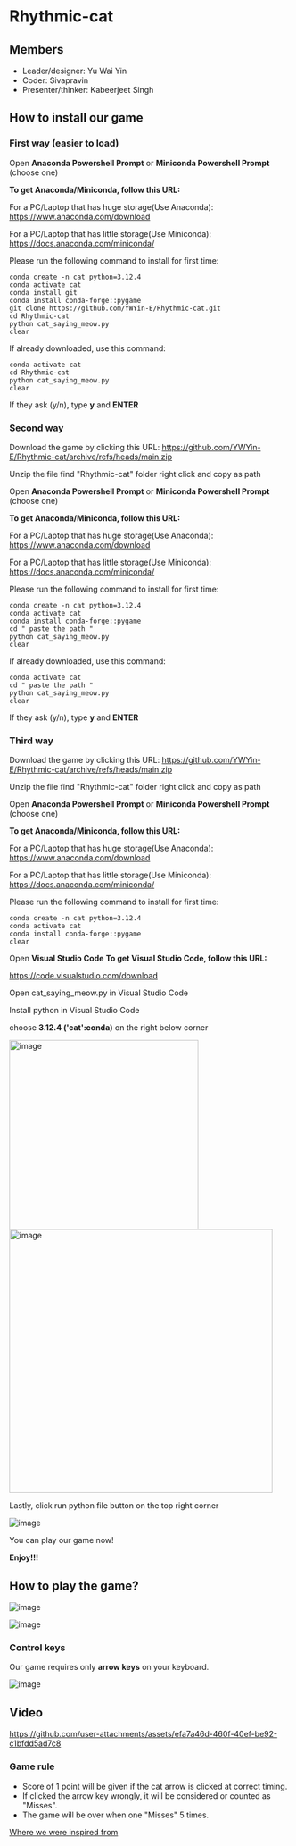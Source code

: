 # Rhythmic-cat

## Members
- Leader/designer: Yu Wai Yin
- Coder: Sivapravin
- Presenter/thinker: Kabeerjeet Singh

## How to install our game

### First way (easier to load)


Open **Anaconda Powershell Prompt** or **Miniconda Powershell Prompt** (choose one)

__To get Anaconda/Miniconda, follow this URL:__

For a PC/Laptop that has huge storage(Use Anaconda): https://www.anaconda.com/download

For a PC/Laptop that has little storage(Use Miniconda): https://docs.anaconda.com/miniconda/





Please run the following command to install for first time:
```
conda create -n cat python=3.12.4
conda activate cat
conda install git
conda install conda-forge::pygame
git clone https://github.com/YWYin-E/Rhythmic-cat.git
cd Rhythmic-cat
python cat_saying_meow.py
clear
```

If already downloaded, use this command:
```
conda activate cat
cd Rhythmic-cat
python cat_saying_meow.py
clear
```

If they ask (y/n), type **y** and **ENTER**





### Second way

Download the game by clicking this URL:
https://github.com/YWYin-E/Rhythmic-cat/archive/refs/heads/main.zip



Unzip the file
find "Rhythmic-cat" folder
right click and copy as path




Open **Anaconda Powershell Prompt** or **Miniconda Powershell Prompt** (choose one)

__To get Anaconda/Miniconda, follow this URL:__

For a PC/Laptop that has huge storage(Use Anaconda): https://www.anaconda.com/download

For a PC/Laptop that has little storage(Use Miniconda): https://docs.anaconda.com/miniconda/





Please run the following command to install for first time:
```
conda create -n cat python=3.12.4
conda activate cat
conda install conda-forge::pygame
cd " paste the path "
python cat_saying_meow.py
clear
```

If already downloaded, use this command:
```
conda activate cat
cd " paste the path "
python cat_saying_meow.py
clear
```
If they ask (y/n), type **y** and **ENTER**


### Third way

Download the game by clicking this URL:
https://github.com/YWYin-E/Rhythmic-cat/archive/refs/heads/main.zip



Unzip the file
find "Rhythmic-cat" folder
right click and copy as path




Open **Anaconda Powershell Prompt** or **Miniconda Powershell Prompt** (choose one)

__To get Anaconda/Miniconda, follow this URL:__

For a PC/Laptop that has huge storage(Use Anaconda): https://www.anaconda.com/download

For a PC/Laptop that has little storage(Use Miniconda): https://docs.anaconda.com/miniconda/





Please run the following command to install for first time:
```
conda create -n cat python=3.12.4
conda activate cat
conda install conda-forge::pygame
clear
```


Open **Visual Studio Code**
__To get Visual Studio Code, follow this URL:__

https://code.visualstudio.com/download



Open cat_saying_meow.py in Visual Studio Code



Install python in Visual Studio Code



choose **3.12.4 ('cat':conda)** on the right below corner 



<img width="339" alt="image" src="https://github.com/user-attachments/assets/ced53be9-8a87-4c1b-8c28-35418d4cf235">



<img width="472" alt="image" src="https://github.com/user-attachments/assets/5cab8533-32af-4232-8d3d-06a8ea8a8eb4">



Lastly, click run python file button on the top right corner



![image](https://github.com/user-attachments/assets/555722f9-3553-44a8-94ef-da04af84dba4)




You can play our game now!

**Enjoy!!!**


## How to play the game?

![image](https://github.com/user-attachments/assets/5cd4a7f8-0f57-4b32-8c21-a83df67d1827)



![image](https://github.com/user-attachments/assets/12d908cf-bb73-4605-bb3b-5485ac64b0ec)





### Control keys
Our game requires only **arrow keys** on your keyboard.


![image](https://github.com/user-attachments/assets/71cb1da6-bf41-46ee-945c-dc61efc7c8c4)



## Video




https://github.com/user-attachments/assets/efa7a46d-460f-40ef-be92-c1bfdd5ad7c8




### Game rule
- Score of 1 point will be given if the cat arrow is clicked at correct timing.
- If clicked the arrow key wrongly, it will be considered or counted as "Misses".
- The game will be over when one "Misses" 5 times. 

[Where we were inspired from](https://legiongames.itch.io/rhythm-arrows)

